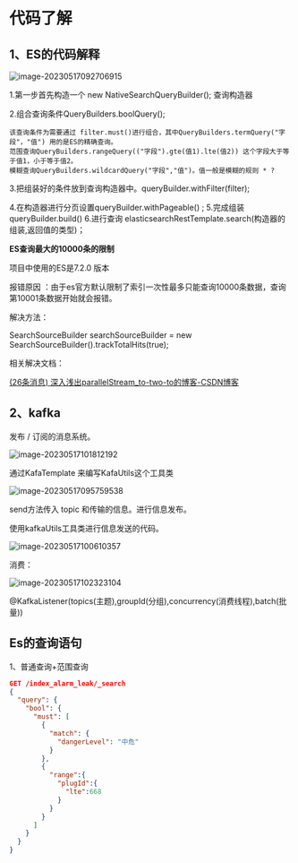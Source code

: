 # 代码了解

## 1、ES的代码解释

![image-20230517092706915](C:\Users\admin\AppData\Roaming\Typora\typora-user-images\image-20230517092706915.png)

1.第一步首先构造一个 new NativeSearchQueryBuilder(); 查询构造器

2.组合查询条件QueryBuilders.boolQuery();

```
该查询条件为需要通过 filter.must()进行组合，其中QueryBuilders.termQuery("字段"，"值") 用的是ES的精确查询。
范围查询QueryBuilders.rangeQuery(("字段").gte(值1).lte(值2)) 这个字段大于等于值1，小于等于值2。
模糊查询QueryBuilders.wildcardQuery("字段","值")。值一般是模糊的规则 * ?
```

3.把组装好的条件放到查询构造器中。queryBuilder.withFilter(filter);

4.在构造器进行分页设置queryBuilder.withPageable() ;
5.完成组装 queryBuilder.build()
6.进行查询 elasticsearchRestTemplate.search(构造器的组装,返回值的类型)；



**ES查询最大的10000条的限制** 

项目中使用的ES是7.2.0 版本

报错原因 ：由于es官方默认限制了索引一次性最多只能查询10000条数据，查询第10001条数据开始就会报错。

解决方法：

SearchSourceBuilder searchSourceBuilder = new SearchSourceBuilder().trackTotalHits(true);

相关解决文档：

[(26条消息) 深入浅出parallelStream_to-two-to的博客-CSDN博客](https://blog.csdn.net/u011001723/article/details/52794455)

## 2、kafka

发布 / 订阅的消息系统。

![image-20230517101812192](C:\Users\admin\AppData\Roaming\Typora\typora-user-images\image-20230517101812192.png)



 通过KafaTemplate 来编写KafaUtils这个工具类 

![image-20230517095759538](C:\Users\admin\AppData\Roaming\Typora\typora-user-images\image-20230517095759538.png)

send方法传入 topic 和传输的信息。进行信息发布。

使用kafkaUtils工具类进行信息发送的代码。

![image-20230517100610357](C:\Users\admin\AppData\Roaming\Typora\typora-user-images\image-20230517100610357.png)



消费：

![image-20230517102323104](C:\Users\admin\AppData\Roaming\Typora\typora-user-images\image-20230517102323104.png)

@KafkaListener(topics(主题),groupId(分组),concurrency(消费线程),batch(批量))







## Es的查询语句

1、普通查询+范围查询

```json
GET /index_alarm_leak/_search
{
  "query": {
    "bool": {
      "must": [
        {
          "match": {
            "dangerLevel": "中危"
          }
        },
        {
          "range":{
            "plugId":{
              "lte":668
            }
          }
        }
      ]
    }
  }
}	
```





